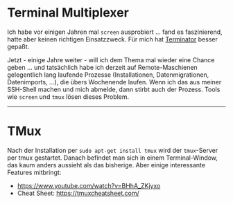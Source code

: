 # Terminal Multiplexer
Ich habe vor einigen Jahren mal ``screen`` ausprobiert ... fand es faszinierend, hatte aber keinen richtigen Einsatzzweck. Für mich hat [Terminator](terminator.md) besser gepaßt.

Jetzt - einige Jahre weiter - will ich dem Thema mal wieder eine Chance geben ... und tatsächlich habe ich derzeit auf Remote-Maschienen gelegentlich lang laufende Prozesse (Installationen, Datenmigrationen, Datenimports, ...), die übers Wochenende laufen. Wenn ich das aus meiner SSH-Shell machen und mich abmelde, dann stirbt auch der Prozess. Tools wie ``screen`` und ``tmux`` lösen dieses Problem.

---

# TMux
Nach der Installation per ``sudo apt-get install tmux`` wird der ``tmux``-Server per tmux gestartet. Danach befindet man sich in einem Terminal-Window, das kaum anders aussieht als das bisherige. Aber einige interessante Features mitbringt:

* https://www.youtube.com/watch?v=BHhA_ZKjyxo
* Cheat Sheet: https://tmuxcheatsheet.com/




